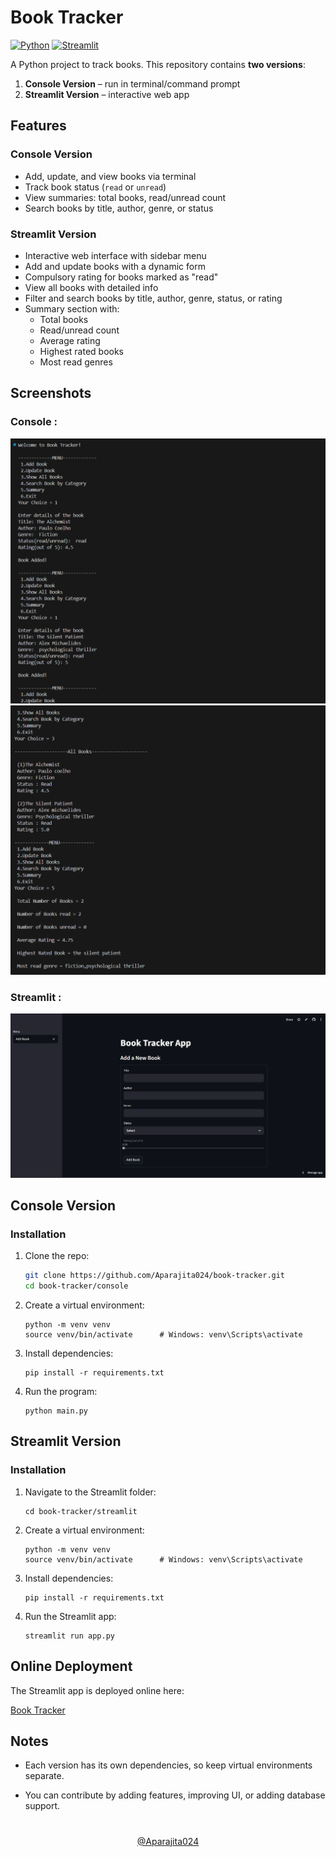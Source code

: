 # Book Tracker

[![Python](https://img.shields.io/badge/Python-3.13+-blue)](https://www.python.org/)
[![Streamlit](https://img.shields.io/badge/Streamlit-App-green)](https://streamlit.io/)

A Python project to track books. This repository contains **two versions**:

1. **Console Version** – run in terminal/command prompt  
2. **Streamlit Version** – interactive web app

## Features

### Console Version
- Add, update, and view books via terminal
- Track book status (`read` or `unread`)
- View summaries: total books, read/unread count
- Search books by title, author, genre, or status

### Streamlit Version
- Interactive web interface with sidebar menu
- Add and update books with a dynamic form
- Compulsory rating for books marked as "read"
- View all books with detailed info
- Filter and search books by title, author, genre, status, or rating
- Summary section with:
  - Total books
  - Read/unread count
  - Average rating
  - Highest rated books
  - Most read genres

## Screenshots

### Console :
![](Screenshots/console-ss1.png)
![](Screenshots/console-ss2.png)

### Streamlit :
![](Screenshots/streamlit-ss.png)


## Console Version

### Installation
1. Clone the repo:
   ```bash
   git clone https://github.com/Aparajita024/book-tracker.git
   cd book-tracker/console
2. Create a virtual environment:
    ```
    python -m venv venv
    source venv/bin/activate      # Windows: venv\Scripts\activate
3. Install dependencies:
    ```
    pip install -r requirements.txt
4. Run the program:
    ```
    python main.py
## Streamlit Version

### Installation
1. Navigate to the Streamlit folder:
    ```
    cd book-tracker/streamlit
2. Create a virtual environment:
    ```
    python -m venv venv
    source venv/bin/activate      # Windows: venv\Scripts\activate
3. Install dependencies:
    ```
    pip install -r requirements.txt
4. Run the Streamlit app:

    ```
    streamlit run app.py
## Online Deployment

The Streamlit app is deployed online here:

[Book Tracker](https://book-tracker-aparajita.streamlit.app/)

## Notes

- Each version has its own dependencies, so keep virtual environments separate.

- You can contribute by adding features, improving UI, or adding database support.

#
<p align="center"><a href="https://github.com/Aparajita024" target="_blank">@Aparajita024</a></p>